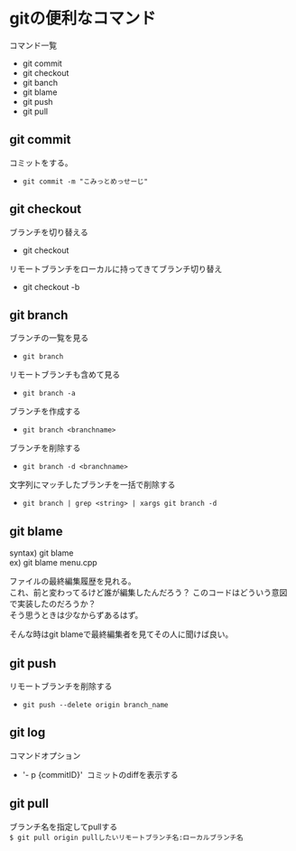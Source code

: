 # gitの便利なコマンド
コマンド一覧
- git commit
- git checkout
- git banch
- git blame
- git push
- git pull

## git commit 
コミットをする。
- `git commit -m "こみっとめっせーじ"`

## git checkout 
ブランチを切り替える

- git checkout <branchname>

リモートブランチをローカルに持ってきてブランチ切り替え

- git checkout -b <localbranch> <remotebranch>

## git branch  
ブランチの一覧を見る　　

- `git branch`

リモートブランチも含めて見る　　

- `git branch -a`

ブランチを作成する　　

- `git branch <branchname>`

ブランチを削除する　　　

- `git branch -d <branchname>`

文字列にマッチしたブランチを一括で削除する　　

- `git branch | grep <string> | xargs git branch -d`

## git blame
syntax) git blame <filename>  
ex)     git blame menu.cpp

ファイルの最終編集履歴を見れる。  
これ、前と変わってるけど誰が編集したんだろう？
このコードはどういう意図で実装したのだろうか？  
そう思うときは少なからずあるはず。

そんな時はgit blameで最終編集者を見てその人に聞けば良い。

## git push
リモートブランチを削除する
- `git push --delete origin branch_name`

## git log
コマンドオプション
* '- p {commitID}'
  コミットのdiffを表示する
  
## git pull 
ブランチ名を指定してpullする  
`$ git pull origin pullしたいリモートブランチ名:ローカルブランチ名`
